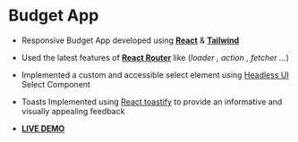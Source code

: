 # Budget App

- Responsive Budget App developed using **<ins>React</ins>** & **<ins>Tailwind</ins>**

- Used the latest features of **<ins>React Router</ins>** like (*loader , action , fetcher ...*) 

- Implemented a custom and accessible select element using [Headless UI](https://headlessui.com/)  Select Component

- Toasts Implemented using [React toastify](https://fkhadra.github.io/react-toastify/introduction/) to provide an informative and visually appealing feedback 


+ [**LIVE DEMO**](https://budget0.netlify.app/)
